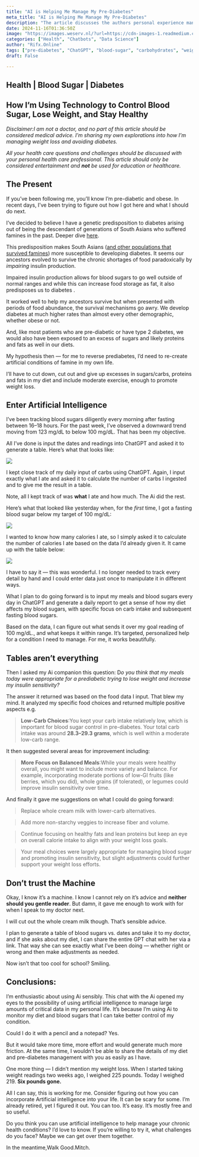 ```yaml
---
title: "AI is Helping Me Manage My Pre-Diabetes"
meta_title: "AI is Helping Me Manage My Pre-Diabetes"
description: "The article discusses the authors personal experience managing pre-diabetes and weight loss using artificial intelligence (AI) tools. The author attributes their condition to genetic predisposition and outlines a strategy of dietary restriction and exercise to mimic famine conditions. By tracking blood sugar and carbohydrate intake using ChatGPT, the author observes improvements in blood sugar levels and weight loss, demonstrating the potential of AI in personal health management. The author emphasizes the importance of consulting healthcare professionals while highlighting the efficiency and insights gained from using AI for dietary management."
date: 2024-11-16T01:36:50Z
image: "https://images.weserv.nl/?url=https://cdn-images-1.readmedium.com/v2/resize:fit:800/1*oTD6Y3PWBiteGxzYcDhP-w.jpeg"
categories: ["Health", "Chatbots", "Data Science"]
author: "Rifx.Online"
tags: ["pre-diabetes", "ChatGPT", "blood-sugar", "carbohydrates", "weight-loss"]
draft: False

---
```



## Health \| Blood Sugar \| Diabetes





## How I’m Using Technology to Control Blood Sugar, Lose Weight, and Stay Healthy



*Disclaimer:I am not a doctor, and no part of this article should be considered medical advice. I’m sharing my own explorations into how I’m managing weight loss and avoiding diabetes.*

*All your health care questions and challenges should be discussed with your personal health care professional. This article should only be considered entertainment and **not** be used for education or healthcare.*


## The Present

If you’ve been following me, you’ll know I’m pre\-diabetic and obese. In recent days, I’ve been trying to figure out how I got here and what I should do next.

I’ve decided to believe I have a genetic predisposition to diabetes arising out of being the descendant of generations of South Asians who suffered famines in the past. Deeper dive [here](https://readmedium.com/i-finally-understand-why-im-pre-diabetic-and-obese-c9893f4c3187).

This predisposition makes South Asians ([and other populations that survived famines](https://diabetesjournals.org/diabetes/article/61/9/2255/14753/Famine-Exposure-in-the-Young-and-the-Risk-of-Type)) more susceptible to developing diabetes. It seems our ancestors evolved to survive the chronic shortages of food paradoxically by *impairing* insulin production.

Impaired insulin production allows for blood sugars to go well outside of normal ranges and while this can increase food storage as fat, it also predisposes us to diabetes .

It worked well to help my ancestors survive but when presented with periods of food abundance, the survival mechanisms go awry. We develop diabetes at much higher rates than almost every other demographic, whether obese or not.

And, like most patients who are pre\-diabetic or have type 2 diabetes, we would also have been exposed to an excess of sugars and likely proteins and fats as well in our diets.

My hypothesis then — for me to reverse prediabetes, I’d need to re\-create artificial conditions of famine in my own life.

I’ll have to cut down, cut out and give up excesses in sugars/carbs, proteins and fats in my diet and include moderate exercise, enough to promote weight loss.


## Enter Artificial Intelligence

I’ve been tracking blood sugars diligently every morning after fasting between 16–18 hours. For the past week, I’ve observed a downward trend moving from 123 mg/dL to below 100 mg/dL. That has been my objective.

All I’ve done is input the dates and readings into ChatGPT and asked it to generate a table. Here’s what that looks like:

![](https://images.weserv.nl/?url=https://cdn-images-1.readmedium.com/v2/resize:fit:800/1*UenRzbRpeCFUNFbVwtrxkg.png)

I kept close track of my daily input of carbs using ChatGPT. Again, I input exactly what I ate and asked it to calculate the number of carbs I ingested and to give me the result in a table.

Note, all I kept track of was **what** I ate and how much. The Ai did the rest.

Here’s what that looked like yesterday when, for the *first* time, I got a fasting blood sugar below my target of 100 mg/dL:

![](https://images.weserv.nl/?url=https://cdn-images-1.readmedium.com/v2/resize:fit:800/1*4YwDOMk2V7Leo5Wl4_5NGg.png)

I wanted to know how many calories I ate, so I simply asked it to calculate the number of calories I ate based on the data I’d already given it. It came up with the table below:

![](https://images.weserv.nl/?url=https://cdn-images-1.readmedium.com/v2/resize:fit:800/1*AFAm5-SStY04-mQiCShRPg.png)

I have to say it — this was wonderful. I no longer needed to track every detail by hand and I could enter data just once to manipulate it in different ways.

What I plan to do going forward is to input my meals and blood sugars every day in ChatGPT and generate a daily report to get a sense of how my diet affects my blood sugars, with specific focus on carb intake and subsequent fasting blood sugars.

Based on the data, I can figure out what sends it over my goal reading of 100 mg/dL., and what keeps it within range. It’s targeted, personalized help for a condition I need to manage. For me, it works beautifully.


## Tables aren’t everything

Then I asked my Ai companion this question: D*o you think that my meals today were appropriate for a prediabetic trying to lose weight and increase my insulin sensitivity?*

The answer it returned was based on the food data I input. That blew my mind. It analyzed my specific food choices and returned multiple positive aspects e.g.


> **Low\-Carb Choices**:You kept your carb intake relatively low, which is important for blood sugar control in pre\-diabetes. Your total carb intake was around **28\.3–29\.3 grams**, which is well within a moderate low\-carb range.

It then suggested several areas for improvement including:


> **More Focus on Balanced Meals**:While your meals were healthy overall, you might want to include more variety and balance. For example, incorporating moderate portions of low\-GI fruits (like berries, which you did), whole grains (if tolerated), or legumes could improve insulin sensitivity over time.

And finally it gave me suggestions on what I could do going forward:


> Replace whole cream milk with lower\-carb alternatives.


> Add more non\-starchy veggies to increase fiber and volume.


> Continue focusing on healthy fats and lean proteins but keep an eye on overall calorie intake to align with your weight loss goals.


> Your meal choices were largely appropriate for managing blood sugar and promoting insulin sensitivity, but slight adjustments could further support your weight loss efforts.


## Don’t trust the Machine

Okay, I know it’s a machine. I know I cannot rely on it’s advice and **neither should you gentle reader**. But damn, it gave me enough to work with for when I speak to my doctor next.

I will cut out the whole cream milk though. That’s sensible advice.

I plan to generate a table of blood sugars vs. dates and take it to my doctor, and if she asks about my diet, I can share the entire GPT chat with her via a link. That way she can see exactly what I’ve been doing — whether right or wrong and then make adjustments as needed.

Now isn’t that too cool for school? Smiling.


## Conclusions:

I’m enthusiastic about using Ai sensibly. This chat with the Ai opened my eyes to the possibility of using artificial intelligence to manage large amounts of critical data in my personal life. It’s because I’m using Ai to monitor my diet and blood sugars that I can take better control of my condition.

Could I do it with a pencil and a notepad? Yes.

But it would take more time, more effort and would generate much more friction. At the same time, I wouldn’t be able to share the details of my diet and pre\-diabetes management with you as easily as I have.

One more thing — I didn’t mention my weight loss. When I started taking weight readings two weeks ago, I weighed 225 pounds. Today I weighed 219\. **Six pounds gone.**

All I can say, this is working for me. Consider figuring out how you can incorporate Artificial intelligence into your life. It can be scary for some. I’m already retired, yet I figured it out. You can too. It’s easy. It’s mostly free and so useful.

Do you think you can use artificial intelligence to help manage your chronic health conditions? I’d love to know. If you’re willing to try it, what challenges do you face? Maybe we can get over them together.

In the meantime,Walk Good.Mitch.


